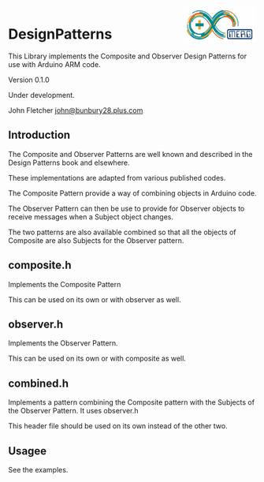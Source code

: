  <img align="right" src="arduino_merg_logo.png"  width="150" height="75">

# DesignPatterns
This Library implements the Composite and Observer Design Patterns for use with Arduino ARM code.

Version 0.1.0

Under development.

John Fletcher <john@bunbury28.plus.com>

## Introduction

The Composite and Observer Patterns are well known and described in the Design Patterns book and elsewhere.

These implementations are adapted from various published codes.

The Composite Pattern provide a way of combining objects in Arduino code.

The Observer Pattern can then be use to provide for Observer objects to receive messages when a Subject object changes.

The two patterns are also available combined so that all the objects of Composite are also Subjects for the Observer pattern.

## composite.h

Implements the Composite Pattern

This can be used on its own or with observer as well.

## observer.h 

Implements the Observer Pattern.

This can be used on its own or with composite as well.

## combined.h 

Implements a pattern combining the Composite pattern with the Subjects of the Observer Pattern. It uses observer.h

This header file should be used on its own instead of the other two.

## Usagee

See the examples.
